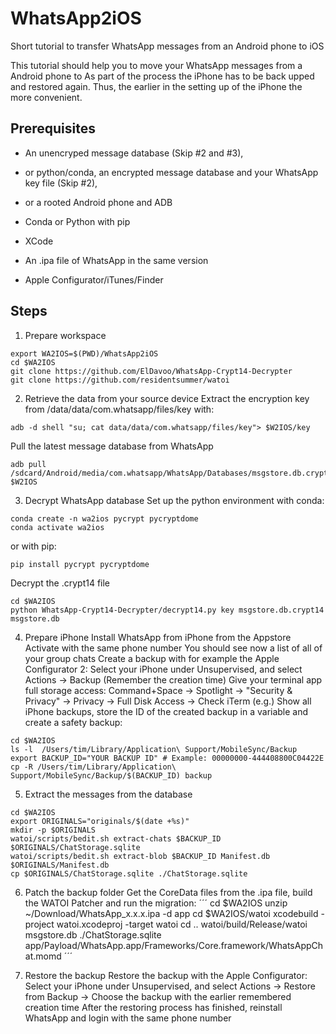 # WhatsApp2iOS
Short tutorial to transfer WhatsApp messages from an Android phone to iOS

This tutorial should help you to move your WhatsApp messages
from a Android phone to 
As part of the process the iPhone has to be back upped and restored again.
Thus, the earlier in the setting up of the iPhone the more convenient.

## Prerequisites
- An unencryped message database (Skip #2 and #3),
- or python/conda, an encrypted message database and your WhatsApp key file (Skip #2),
- or a rooted Android phone and ADB

- Conda or Python with pip
- XCode
- An .ipa file of WhatsApp in the same version
- Apple Configurator/iTunes/Finder

 
## Steps

1. Prepare workspace
```
export WA2IOS=$(PWD)/WhatsApp2iOS
cd $WA2IOS
git clone https://github.com/ElDavoo/WhatsApp-Crypt14-Decrypter
git clone https://github.com/residentsummer/watoi
```


2. Retrieve the data from your source device
Extract the encryption key from /data/data/com.whatsapp/files/key with:
```
adb -d shell "su; cat data/data/com.whatsapp/files/key"> $W2IOS/key
```
Pull the latest message database from WhatsApp
```
adb pull /sdcard/Android/media/com.whatsapp/WhatsApp/Databases/msgstore.db.crypt14 $W2IOS
```

3. Decrypt WhatsApp database
Set up the python environment with conda:
```
conda create -n wa2ios pycrypt pycryptdome
conda activate wa2ios
```
or with pip:
```
pip install pycrypt pycryptdome
```
Decrypt the .crypt14 file
```
cd $WA2IOS
python WhatsApp-Crypt14-Decrypter/decrypt14.py key msgstore.db.crypt14 msgstore.db
```

4. Prepare iPhone
Install WhatsApp from iPhone from the Appstore
Activate with the same phone number
You should see now a list of all of your group chats
Create a backup with for example the Apple Configurator 2:
Select your iPhone under Unsupervised, and select Actions -> Backup (Remember the creation time)
Give your terminal app full storage access:
Command+Space -> Spotlight -> "Security & Privacy" -> Privacy -> Full Disk Access -> Check iTerm (e.g.)
Show all iPhone backups, store the ID of the created backup in a variable and create a safety backup:
```
cd $WA2IOS
ls -l  /Users/tim/Library/Application\ Support/MobileSync/Backup
export BACKUP_ID="YOUR BACKUP ID" # Example: 00000000-444408800C04422E
cp -R /Users/tim/Library/Application\ Support/MobileSync/Backup/$(BACKUP_ID) backup
```


5. Extract the messages from the database
```
cd $WA2IOS
export ORIGINALS="originals/$(date +%s)"
mkdir -p $ORIGINALS
watoi/scripts/bedit.sh extract-chats $BACKUP_ID $ORIGINALS/ChatStorage.sqlite
watoi/scripts/bedit.sh extract-blob $BACKUP_ID Manifest.db $ORIGINALS/Manifest.db
cp $ORIGINALS/ChatStorage.sqlite ./ChatStorage.sqlite
```

6. Patch the backup folder
Get the CoreData files from the .ipa file, build the WATOI Patcher and run the migration:
´´´
cd $WA2IOS
unzip ~/Download/WhatsApp_x.x.x.ipa -d app
cd $WA2IOS/watoi
xcodebuild -project watoi.xcodeproj -target watoi
cd ..
watoi/build/Release/watoi msgstore.db ./ChatStorage.sqlite app/Payload/WhatsApp.app/Frameworks/Core.framework/WhatsAppChat.momd
´´´

7. Restore the backup
Restore the backup with the Apple Configurator:
Select your iPhone under Unsupervised, and select Actions -> Restore from Backup -> Choose the backup with the earlier remembered creation time
After the restoring process has finished, reinstall WhatsApp and login with the same phone number
